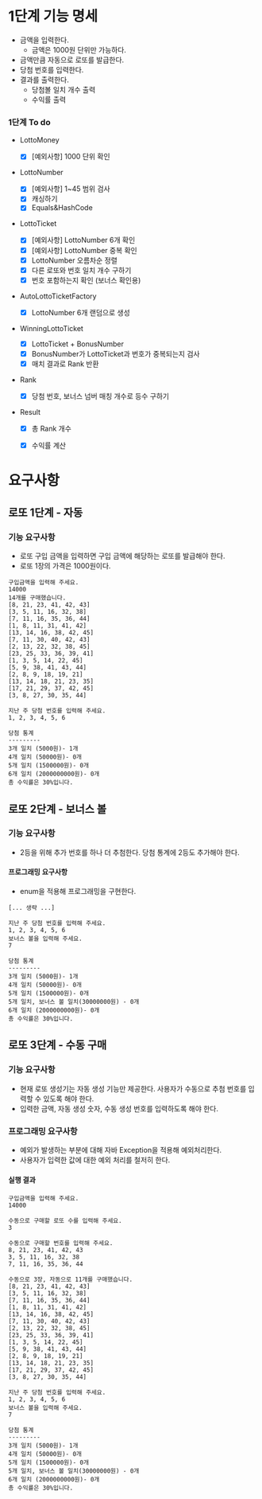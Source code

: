 # 1단계 기능 명세

- 금액을 입력한다.
  - 금액은 1000원 단위만 가능하다. 
- 금액만큼 자동으로 로또를 발급한다.
- 당첨 번호를 입력한다.
- 결과를 출력한다.
  - 당첨볼 일치 개수 출력
  - 수익률 출력  

### 1단계 To do

- LottoMoney
  - [x] [예외사항] 1000 단위 확인

- LottoNumber

  - [x] [예외사항] 1~45 범위 검사
  - [x] 캐싱하기
  - [x] Equals&HashCode

- LottoTicket

  - [x] [예외사항] LottoNumber 6개 확인
  - [x] [예외사항] LottoNumber 중복 확인
  - [x] LottoNumber 오름차순 정렬 
  - [x] 다른 로또와 번호 일치 개수 구하기 
  - [x] 번호 포함하는지 확인 (보너스 확인용)

- AutoLottoTicketFactory
  - [x] LottoNumber 6개 랜덤으로 생성

- WinningLottoTicket

  - [x] LottoTicket + BonusNumber 
  - [x] BonusNumber가 LottoTicket과 번호가 중복되는지 검사 
  - [x] 매치 결과로 Rank 반환 

- Rank 
  - [x] 당첨 번호, 보너스 넘버 매칭 개수로 등수 구하기 

- Result
  - [x] 총 Rank 개수 
  - [x] 수익률 계산







# 요구사항

## 로또 1단계 - 자동

### 기능 요구사항

- 로또 구입 금액을 입력하면 구입 금액에 해당하는 로또를 발급해야 한다.
- 로또 1장의 가격은 1000원이다.

```undefined
구입금액을 입력해 주세요.
14000
14개를 구매했습니다.
[8, 21, 23, 41, 42, 43]
[3, 5, 11, 16, 32, 38]
[7, 11, 16, 35, 36, 44]
[1, 8, 11, 31, 41, 42]
[13, 14, 16, 38, 42, 45]
[7, 11, 30, 40, 42, 43]
[2, 13, 22, 32, 38, 45]
[23, 25, 33, 36, 39, 41]
[1, 3, 5, 14, 22, 45]
[5, 9, 38, 41, 43, 44]
[2, 8, 9, 18, 19, 21]
[13, 14, 18, 21, 23, 35]
[17, 21, 29, 37, 42, 45]
[3, 8, 27, 30, 35, 44]

지난 주 당첨 번호를 입력해 주세요.
1, 2, 3, 4, 5, 6

당첨 통계
---------
3개 일치 (5000원)- 1개
4개 일치 (50000원)- 0개
5개 일치 (1500000원)- 0개
6개 일치 (2000000000원)- 0개
총 수익률은 30%입니다.
```



## 로또 2단계 - 보너스 볼

### 기능 요구사항

- 2등을 위해 추가 번호를 하나 더 추첨한다. 당첨 통계에 2등도 추가해야 한다.

#### 프로그래밍 요구사항

- enum을 적용해 프로그래밍을 구현한다.

```undefined
[... 생략 ...]

지난 주 당첨 번호를 입력해 주세요.
1, 2, 3, 4, 5, 6
보너스 볼을 입력해 주세요.
7

당첨 통계
---------
3개 일치 (5000원)- 1개
4개 일치 (50000원)- 0개
5개 일치 (1500000원)- 0개
5개 일치, 보너스 볼 일치(30000000원) - 0개
6개 일치 (2000000000원)- 0개
총 수익률은 30%입니다.
```



## 로또 3단계 - 수동 구매

### 기능 요구사항

- 현재 로또 생성기는 자동 생성 기능만 제공한다. 사용자가 수동으로 추첨 번호를 입력할 수 있도록 해야 한다.
- 입력한 금액, 자동 생성 숫자, 수동 생성 번호를 입력하도록 해야 한다.

### 프로그래밍 요구사항

- 예외가 발생하는 부분에 대해 자바 Exception을 적용해 예외처리한다.
- 사용자가 입력한 값에 대한 예외 처리를 철저히 한다.

#### 실행 결과

```undefined
구입금액을 입력해 주세요.
14000

수동으로 구매할 로또 수를 입력해 주세요.
3

수동으로 구매할 번호를 입력해 주세요.
8, 21, 23, 41, 42, 43
3, 5, 11, 16, 32, 38
7, 11, 16, 35, 36, 44

수동으로 3장, 자동으로 11개를 구매했습니다.
[8, 21, 23, 41, 42, 43]
[3, 5, 11, 16, 32, 38]
[7, 11, 16, 35, 36, 44]
[1, 8, 11, 31, 41, 42]
[13, 14, 16, 38, 42, 45]
[7, 11, 30, 40, 42, 43]
[2, 13, 22, 32, 38, 45]
[23, 25, 33, 36, 39, 41]
[1, 3, 5, 14, 22, 45]
[5, 9, 38, 41, 43, 44]
[2, 8, 9, 18, 19, 21]
[13, 14, 18, 21, 23, 35]
[17, 21, 29, 37, 42, 45]
[3, 8, 27, 30, 35, 44]

지난 주 당첨 번호를 입력해 주세요.
1, 2, 3, 4, 5, 6
보너스 볼을 입력해 주세요.
7

당첨 통계
---------
3개 일치 (5000원)- 1개
4개 일치 (50000원)- 0개
5개 일치 (1500000원)- 0개
5개 일치, 보너스 볼 일치(30000000원) - 0개
6개 일치 (2000000000원)- 0개
총 수익률은 30%입니다.
```